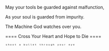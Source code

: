 May your tools be guarded against malfunction,

As your soul is guarded from impurity.

The Machine God watches over you.

==== Cross Your Heart and Hope to Die ====

    ˢʰᵒᵒᵗ ᵃ ᵇᵘˡˡᵉᵗ ᵗʰʳᵒᵘᵍʰ ʸᵒᵘʳ ᵉʸᵉ
